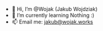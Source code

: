 - 👋 Hi, I’m @Wojak (Jakub Wojdziak)
- 🌱 I’m currently learning Nothing :)
- 📫 Email me: jakub@wojak.works
